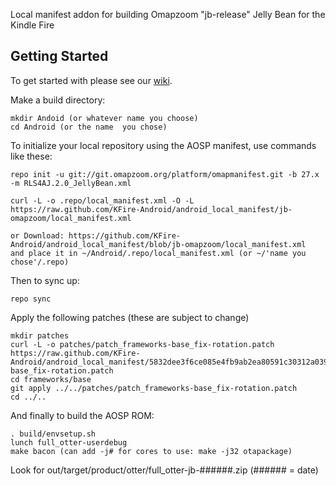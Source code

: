 Local manifest addon for building Omapzoom "jb-release" Jelly Bean for the Kindle Fire

Getting Started
---------------

To get started with please see our [wiki](https://github.com/KFire-Android/android_local_manifest/wiki).

Make a build directory:

	mkdir Andoid (or whatever name you choose)
	cd Android (or the name  you chose)
	

To initialize your local repository using the AOSP manifest, use commands like these:

    repo init -u git://git.omapzoom.org/platform/omapmanifest.git -b 27.x -m RLS4AJ.2.0_JellyBean.xml
    
    curl -L -o .repo/local_manifest.xml -O -L https://raw.github.com/KFire-Android/android_local_manifest/jb-omapzoom/local_manifest.xml

    or Download: https://github.com/KFire-Android/android_local_manifest/blob/jb-omapzoom/local_manifest.xml
    and place it in ~/Android/.repo/local_manifest.xml (or ~/'name you chose'/.repo)

Then to sync up:

    repo sync

Apply the following patches (these are subject to change)

    mkdir patches
    curl -L -o patches/patch_frameworks-base_fix-rotation.patch https://raw.github.com/KFire-Android/android_local_manifest/5832dee3f6ce085e4fb9ab2ea80591c30312a039/patch_frameworks-base_fix-rotation.patch
    cd frameworks/base
    git apply ../../patches/patch_frameworks-base_fix-rotation.patch
    cd ../..

And finally to build the AOSP ROM:

    . build/envsetup.sh
    lunch full_otter-userdebug
    make bacon (can add -j# for cores to use: make -j32 otapackage)

Look for out/target/product/otter/full_otter-jb-######.zip (###### = date)

